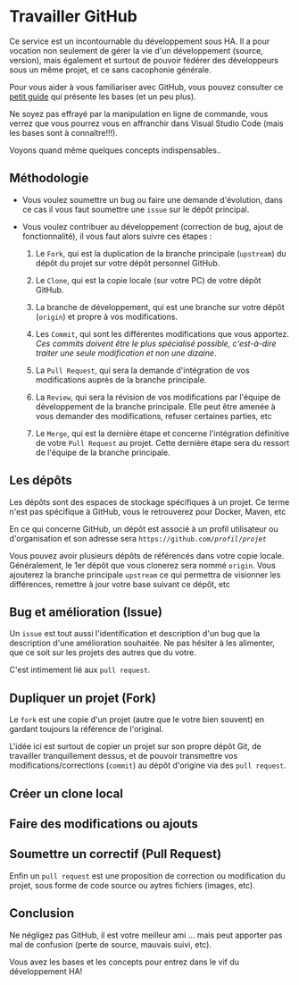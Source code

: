 # Travailler GitHub

Ce service est un incontournable du développement sous HA. Il a pour vocation non seulement de gérer la vie d'un développement (source, version), mais également et surtout de pouvoir fédérer des développeurs sous un même projet, et ce sans cacophonie générale.

Pour vous aider à vous familiariser avec GitHub, vous pouvez consulter ce [petit guide](https://rogerdudler.github.io/git-guide/index.fr.html) qui présente les bases (et un peu plus).

Ne soyez pas effrayé par la manipulation en ligne de commande, vous verrez que vous pourrez vous en affranchir dans Visual Studio Code (mais les bases sont à connaître!!!).

Voyons quand même quelques concepts indispensables..

## Méthodologie

- Vous voulez soumettre un bug ou faire une demande d'évolution, dans ce cas il vous faut soumettre une `issue` sur le dépôt principal.

- Vous voulez contribuer au développement (correction de bug, ajout de fonctionnalité), il vous faut alors suivre ces étapes :

  1. Le `Fork`, qui est la duplication de la branche principale (`upstream`) du dépôt du projet sur votre dépôt personnel GitHub.

  1. Le `Clone`, qui est la copie locale (sur votre PC) de votre dépôt GitHub.

  1. La branche de développement, qui est une branche sur votre dépôt (`origin`) et propre à vos modifications.

  1. Les `Commit`, qui sont les différentes modifications que vous apportez. _Ces commits doivent être le plus spécialisé possible, c'est-à-dire traiter une seule modification et non une dizaine_.

  1. La `Pull Request`, qui sera la demande d'intégration de vos modifications auprès de la branche principale.

  1. La `Review`, qui sera la révision de vos modifications par l'équipe de développement de la branche principale. Elle peut être amenée à vous demander des modifications, refuser certaines parties, etc

  1. Le `Merge`, qui est la dernière étape et concerne l'intégration définitive de votre `Pull Request` au projet. Cette dernière étape sera du ressort de l'équipe de la branche principale.

## Les dépôts

Les dépôts sont des espaces de stockage spécifiques à un projet. Ce terme n'est pas spécifique à GitHub, vous le retrouverez pour Docker, Maven, etc

En ce qui concerne GitHub, un dépôt est associé à un profil utilisateur ou d'organisation et son adresse sera `https://github.com/`_`profil`_`/`_`projet`_

Vous pouvez avoir plusieurs dépôts de référencés dans votre copie locale. Généralement, le 1er dépôt que vous clonerez sera nommé `origin`. Vous ajouterez la branche principale `upstream` ce qui permettra de visionner les différences, remettre à jour votre base suivant ce dépôt, etc

## Bug et amélioration (Issue)

Un `issue` est tout aussi l'identification et description d'un bug que la description d'une amélioration souhaitée. Ne pas hésiter à les alimenter, que ce soit sur les projets des autres que du votre.

C'est intimement lié aux `pull request`.

## Dupliquer un projet (Fork)

Le `fork` est une copie d'un projet (autre que le votre bien souvent) en gardant toujours la référence de l'original.

L'idée ici est surtout de copier un projet sur son propre dépôt Git, de travailler tranquillement dessus, et de pouvoir transmettre vos modifications/corrections (`commit`) au dépôt d'origine via des `pull request`.

## Créer un clone local

## Faire des modifications ou ajouts

## Soumettre un correctif (Pull Request)

Enfin un `pull request` est une proposition de correction ou modification du projet, sous forme de code source ou aytres fichiers (images, etc).

## Conclusion

Ne négligez pas GitHub, il est votre meilleur ami ... mais peut apporter pas mal de confusion (perte de source, mauvais suivi, etc).

Vous avez les bases et les concepts pour entrez dans le vif du développement HA!
